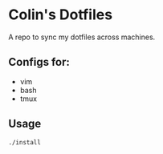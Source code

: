 # Colin's Dotfiles 
A repo to sync my dotfiles across machines.

## Configs for:
* vim
* bash 
* tmux 

## Usage
```
./install
```






